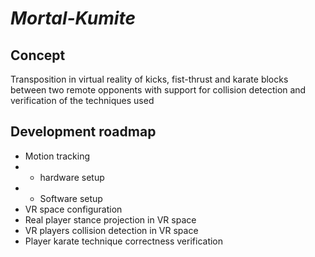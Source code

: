# *Mortal-Kumite*
## Concept

Transposition in virtual reality of kicks, fist-thrust and karate blocks between two remote opponents with support for collision detection and verification of the techniques used

## Development roadmap
- Motion tracking
- - hardware setup
- - Software setup
- VR space configuration
- Real player  stance projection in VR space
- VR players collision detection in VR space
- Player karate technique correctness verification
